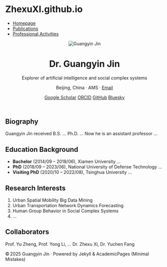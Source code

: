 # ZhexuXI.github.io

<!DOCTYPE html>
<html lang="en">
<head>
  <meta charset="UTF-8" />
  <meta name="viewport" content="width=device-width,initial-scale=1" />
  <title>Dr. Zhexu XI – Homepage</title>
  <link rel="stylesheet" href="https://cdn.jsdelivr.net/npm/minimal-mistakes@4.24.0/dist/minimal-mistakes.css">
</head>

<body>
  <!-- Navbar -->
  <nav>
    <ul>
      <li><a href="/">Homepage</a></li>
      <li><a href="#publications">Publications</a></li>
      <li><a href="#activities">Professional Activities</a></li>
    </ul>
  </nav>

  <!-- Header -->
  <header>
    <img src="path/to/avatar.jpg" alt="Guangyin Jin" />
    <h1>Dr. Guangyin Jin</h1>
    <p class="subtitle">Explorer of artificial intelligence and social complex systems</p>
    <p>Beijing, China · AMS · <a href="mailto:your.email@domain">Email</a></p>
    <div class="social-links">
      <a href="https://scholar.google.com">Google Scholar</a>
      <a href="https://orcid.org">ORCID</a>
      <a href="https://github.com">GitHub</a>
      <a href="https://bsky.app">Bluesky</a>
    </div>
  </header>

  <!-- Biography -->
  <section id="biography">
    <h2>Biography</h2>
    <p>Guangyin Jin received B.S. … Ph.D. … Now he is an assistant professor …</p>
  </section>

  <!-- Education Background -->
  <section id="education">
    <h2>Education Background</h2>
    <ul>
      <li><strong>Bachelor</strong> (2014/09 – 2018/06), Xiamen University …</li>
      <li><strong>PhD</strong> (2018/09 – 2023/06), National University of Defense Technology …</li>
      <li><strong>Visiting PhD</strong> (2020/10 – 2022/08), Tsinghua University …</li>
    </ul>
  </section>

  <!-- Research Interests -->
  <section id="interests">
    <h2>Research Interests</h2>
    <ol>
      <li>Urban Spatial Mobility Big Data Mining</li>
      <li>Urban Transportation Network Dynamics Forecasting</li>
      <li>Human Group Behavior in Social Complex Systems</li>
      <li>…</li>
    </ol>
  </section>

  <!-- Collaborators -->
  <section id="collaborators">
    <h2>Collaborators</h2>
    <p>Prof. Yu Zheng, Prof. Yong Li, … Dr. Zhexu Xi, Dr. Yuchen Fang</p>
  </section>

  <!-- Footer -->
  <footer>
    <p>© 2025 Guangyin Jin · Powered by Jekyll & AcademicPages (Minimal Mistakes)</p>
  </footer>
</body>
</html>

